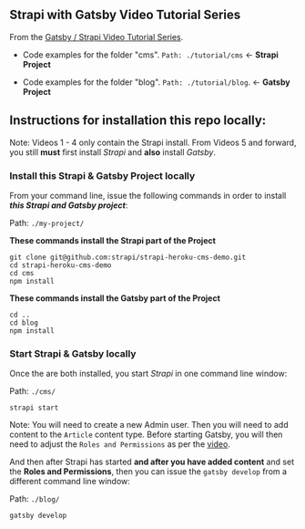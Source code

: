 ## Strapi with Gatsby Video Tutorial Series

From the [Gatsby / Strapi Video Tutorial Series](https://youtu.be/It4PRFJJaF0).

-   Code examples for the folder "cms". `Path: ./tutorial/cms` <- **Strapi Project**

-   Code examples for the folder "blog". `Path: ./tutorial/blog`. <- **Gatsby Project**

## Instructions for installation this repo locally:

Note: Videos 1 - 4 only contain the Strapi install. From Videos 5 and forward, you still **must** first install _Strapi_ and **also** install _Gatsby_.

### Install this Strapi & Gatsby Project locally

From your command line, issue the following commands in order to install **_this Strapi and Gatsby project_**:

Path: `./my-project/`

**These commands install the Strapi part of the Project**

```
git clone git@github.com:strapi/strapi-heroku-cms-demo.git
cd strapi-heroku-cms-demo
cd cms
npm install
```

**These commands install the Gatsby part of the Project**

```
cd ..
cd blog
npm install
```

### Start Strapi & Gatsby locally

Once the are both installed, you start _Strapi_ in one command line window:

Path: `./cms/`

```
strapi start
```

Note: You will need to create a new Admin user. Then you will need to add content to the `Article` content type. Before starting Gatsby, you will then need to adjust the `Roles and Permissions` as per the [video](https://youtu.be/1jev6QRwcSo).

And then after Strapi has started **and after you have added content** and set the **Roles and Permissions**, then you can issue the `gatsby develop` from a different command line window:

Path: `./blog/`

```
gatsby develop
```
